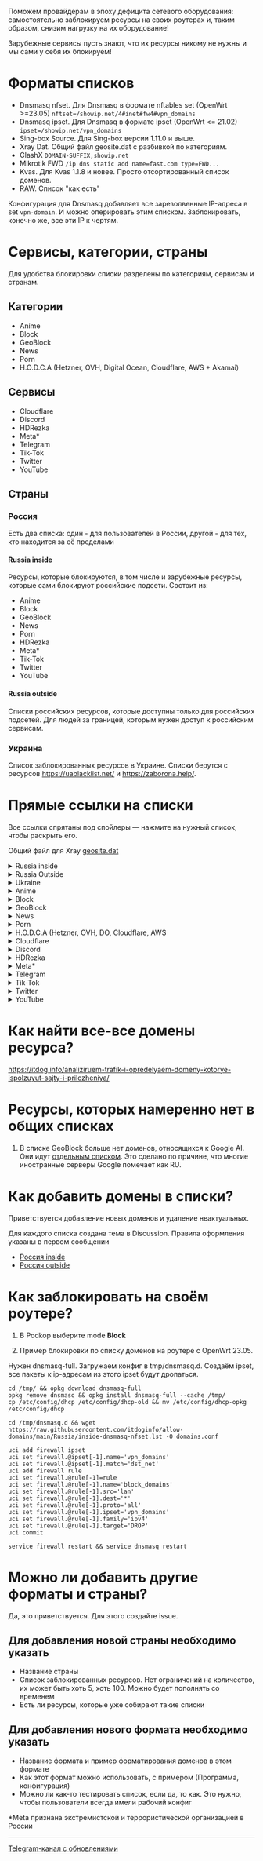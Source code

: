 Поможем провайдерам в эпоху дефицита сетевого оборудования: самостоятельно заблокируем ресурсы на своих роутерах и, таким образом, снизим нагрузку на их оборудование!

Зарубежные сервисы пусть знают, что их ресурсы никому не нужны и мы сами у себя их блокируем!

# Форматы списков
- Dnsmasq nfset. Для Dnsmasq в формате nftables set (OpenWrt >=23.05) `nftset=/showip.net/4#inet#fw4#vpn_domains`
- Dnsmasq ipset. Для Dnsmasq в формате ipset (OpenWrt <= 21.02) `ipset=/showip.net/vpn_domains` 
- Sing-box Source. Для Sing-box версии 1.11.0 и выше.
- Xray Dat. Общий файл geosite.dat с разбивкой по категориям.
- ClashX `DOMAIN-SUFFIX,showip.net`
- Mikrotik FWD `/ip dns static add name=fast.com type=FWD...`
- Kvas. Для Kvas 1.1.8 и новее. Просто отсортированный список доменов.
- RAW. Список "как есть"

Конфигурация для Dnsmasq добавляет все зарезолвенные IP-адреса в set `vpn-domain`. И можно оперировать этим списком. Заблокировать, конечно же, все эти IP к чертям.

# Сервисы, категории, страны
Для удобства блокировки списки разделены по категориям, сервисам и странам.

## Категории
- Anime
- Block
- GeoBlock
- News
- Porn
- H.O.D.C.A (Hetzner, OVH, Digital Ocean, Cloudflare, AWS + Akamai)

## Сервисы
- Cloudflare
- Discord
- HDRezka
- Meta* 
- Telegram
- Tik-Tok
- Twitter
- YouTube

## Страны
### Россия
Есть два списка: один - для пользователей в России, другой - для тех, кто находится за её пределами

#### Russia inside
Ресурсы, которые блокируются, в том числе и зарубежные ресурсы, которые сами блокируют российские подсети. Состоит из:
- Anime
- Block
- GeoBlock
- News
- Porn
- HDRezka
- Meta*
- Tik-Tok
- Twitter
- YouTube

#### Russia outside
Списки российских ресурсов, которые доступны только для российских подсетей. Для людей за границей, которым нужен доступ к российским сервисам.

### Украина
Список заблокированных ресурсов в Украине. Списки берутся с ресурсов https://uablacklist.net/ и https://zaborona.help/.

# Прямые ссылки на списки
Все ссылки спрятаны под спойлеры — нажмите на нужный список, чтобы раскрыть его.

Общий файл для Xray [geosite.dat](https://github.com/itdoginfo/allow-domains/releases/latest/download/geosite.dat)

<details>
  <summary>Russia inside</summary>

- [RAW](https://raw.githubusercontent.com/itdoginfo/allow-domains/main/Russia/inside-raw.lst)
- [Dnsmasq nfset](https://raw.githubusercontent.com/itdoginfo/allow-domains/main/Russia/inside-dnsmasq-nfset.lst)
- [Dnsmasq ipset](https://raw.githubusercontent.com/itdoginfo/allow-domains/main/Russia/inside-dnsmasq-ipset.lst)
- [ClashX](https://raw.githubusercontent.com/itdoginfo/allow-domains/main/Russia/inside-clashx.lst)
- [Kvas](https://raw.githubusercontent.com/itdoginfo/allow-domains/main/Russia/inside-kvas.lst)
- [Mikrotik](https://raw.githubusercontent.com/itdoginfo/allow-domains/refs/heads/main/Russia/inside-mikrotik-fwd.lst)
- [SRS](https://github.com/itdoginfo/allow-domains/releases/latest/download/russia_inside.srs)
- geosite:russia-inside

</details>

<details>
  <summary>Russia Outside</summary>

- [RAW](https://raw.githubusercontent.com/itdoginfo/allow-domains/main/Russia/outside-raw.lst)
- [Dnsmasq nfset](https://raw.githubusercontent.com/itdoginfo/allow-domains/main/Russia/outside-dnsmasq-nfset.lst)
- [Dnsmasq ipset](https://raw.githubusercontent.com/itdoginfo/allow-domains/main/Russia/outside-dnsmasq-ipset.lst)
- [ClashX](https://raw.githubusercontent.com/itdoginfo/allow-domains/main/Russia/outside-clashx.lst)
- [Kvas](https://raw.githubusercontent.com/itdoginfo/allow-domains/main/Russia/outside-kvas.lst)
- [Mikrotik](https://raw.githubusercontent.com/itdoginfo/allow-domains/refs/heads/main/Russia/outside-mikrotik-fwd.lst)
- [SRS](https://github.com/itdoginfo/allow-domains/releases/latest/download/russia_outside.srs)
- geosite:russia-outside

</details>

<details>
  <summary>Ukraine</summary>

- [Dnsmasq nfset](https://raw.githubusercontent.com/itdoginfo/allow-domains/main/Ukraine/inside-dnsmasq-nfset.lst)
- [Dnsmasq ipset](https://raw.githubusercontent.com/itdoginfo/allow-domains/main/Ukraine/inside-dnsmasq-ipset.lst)
- [ClashX](https://raw.githubusercontent.com/itdoginfo/allow-domains/main/Ukraine/inside-clashx.lst)
- [Kvas](https://raw.githubusercontent.com/itdoginfo/allow-domains/main/Ukraine/inside-kvas.lst)
- [Mikrotik](https://raw.githubusercontent.com/itdoginfo/allow-domains/refs/heads/main/Ukraine/inside-mikrotik-fwd.lst)
- [SRS](https://github.com/itdoginfo/allow-domains/releases/latest/download/ukraine_inside.srs)
- geosite:ukraine

</details>

<details>
  <summary>Anime</summary>

- [RAW](https://raw.githubusercontent.com/itdoginfo/allow-domains/refs/heads/main/Categories/anime.lst)
- [SRS](https://github.com/itdoginfo/allow-domains/releases/latest/download/anime.srs)
- geosite:russia-inside@anime

</details>

<details>
  <summary>Block</summary>

- [RAW](https://raw.githubusercontent.com/itdoginfo/allow-domains/refs/heads/main/Categories/block.lst)
- [SRS](https://github.com/itdoginfo/allow-domains/releases/latest/download/block.srs)
- geosite:russia-inside@block

</details>

<details>
  <summary>GeoBlock</summary>

- [RAW](https://raw.githubusercontent.com/itdoginfo/allow-domains/refs/heads/main/Categories/geoblock.lst)
- [SRS](https://github.com/itdoginfo/allow-domains/releases/latest/download/geoblock.srs)
- geosite:russia-inside@geoblock

</details>

<details>
  <summary>News</summary>

- [RAW](https://raw.githubusercontent.com/itdoginfo/allow-domains/refs/heads/main/Categories/news.lst)
- [SRS](https://github.com/itdoginfo/allow-domains/releases/latest/download/news.srs)
- geosite:russia-inside@news

</details>

<details>
  <summary>Porn</summary>

- [RAW](https://raw.githubusercontent.com/itdoginfo/allow-domains/refs/heads/main/Categories/porn.lst)
- [SRS](https://github.com/itdoginfo/allow-domains/releases/latest/download/porn.srs)
- geosite:russia-inside@porn

</details>

<details>
  <summary>H.O.D.C.A (Hetzner, OVH, DO, Cloudflare, AWS</summary>

- [RAW](https://raw.githubusercontent.com/itdoginfo/allow-domains/refs/heads/main/Categories/hodca.lst)
- [SRS](https://github.com/itdoginfo/allow-domains/releases/latest/download/hodca.srs)
- geosite:russia-inside@hodca

</details>

<details>
  <summary>Cloudflare</summary>

- [Subnets](https://raw.githubusercontent.com/itdoginfo/allow-domains/refs/heads/main/Subnets/IPv4/cloudflare.lst)
- [SRS](https://github.com/itdoginfo/allow-domains/releases/latest/download/cloudflare.srs)

</details>

<details>
  <summary>Discord</summary>

- [RAW](https://raw.githubusercontent.com/itdoginfo/allow-domains/refs/heads/main/Services/discord.lst)
- [Subnets](https://raw.githubusercontent.com/itdoginfo/allow-domains/refs/heads/main/Subnets/IPv4/discord.lst)
- [SRS](https://github.com/itdoginfo/allow-domains/releases/latest/download/discord.srs)

</details>

<details>
  <summary>HDRezka</summary>

- [RAW](https://raw.githubusercontent.com/itdoginfo/allow-domains/refs/heads/main/Services/hdrezka.lst)
- [SRS](https://github.com/itdoginfo/allow-domains/releases/latest/download/hdrezka.srs)
- geosite:russia-inside@hdrezka

</details>

<details>
  <summary>Meta*</summary>

- [RAW](https://raw.githubusercontent.com/itdoginfo/allow-domains/refs/heads/main/Services/meta.lst)
- [SRS](https://github.com/itdoginfo/allow-domains/releases/latest/download/meta.srs)
- [Subnets](https://raw.githubusercontent.com/itdoginfo/allow-domains/refs/heads/main/Subnets/IPv4/meta.lst)
- geosite:russia-inside@meta

</details>

<details>
  <summary>Telegram</summary>

- [RAW](https://raw.githubusercontent.com/itdoginfo/allow-domains/refs/heads/main/Services/telegram.lst)
- [SRS](https://github.com/itdoginfo/allow-domains/releases/latest/download/telegram.srs)
- [Subnets](https://raw.githubusercontent.com/itdoginfo/allow-domains/refs/heads/main/Subnets/IPv4/telegram.lst)

</details>

<details>
  <summary>Tik-Tok</summary>

- [RAW](https://raw.githubusercontent.com/itdoginfo/allow-domains/refs/heads/main/Services/tiktok.lst)
- [SRS](https://github.com/itdoginfo/allow-domains/releases/latest/download/tiktok.srs)
- geosite:russia-inside@tiktok

</details>

<details>
  <summary>Twitter</summary>

- [RAW](https://raw.githubusercontent.com/itdoginfo/allow-domains/refs/heads/main/Services/twitter.lst)
- [SRS](https://github.com/itdoginfo/allow-domains/releases/latest/download/twitter.srs)
- [Subnets](https://raw.githubusercontent.com/itdoginfo/allow-domains/refs/heads/main/Subnets/IPv4/twitter.lst)
- geosite:russia-inside@twitter

</details>

<details>
  <summary>YouTube</summary>

- [RAW](https://raw.githubusercontent.com/itdoginfo/allow-domains/refs/heads/main/Services/youtube.lst)
- [SRS](https://github.com/itdoginfo/allow-domains/releases/latest/download/youtube.srs)
- geosite:russia-inside@youtube

</details>

# Как найти все-все домены ресурса?
https://itdog.info/analiziruem-trafik-i-opredelyaem-domeny-kotorye-ispolzuyut-sajty-i-prilozheniya/

# Ресурсы, которых намеренно нет в общих списках

1. В списке GeoBlock больше нет доменов, относящихся к Google AI. Они идут [отдельным списком](https://github.com/itdoginfo/allow-domains/blob/main/Services/google_ai.lst). Это сделано по причине, что многие иностранные серверы Google помечает как RU. 

# Как добавить домены в списки?
Приветствуется добавление новых доменов и удаление неактуальных.

Для каждого списка создана тема в Discussion. Правила оформления указаны в первом сообщении
- [Россия inside](https://github.com/itdoginfo/allow-domains/discussions/75)
- [Россия outside](https://github.com/itdoginfo/allow-domains/discussions/2)

# Как заблокировать на своём роутере?
1. В Podkop выберите mode **Block**

2. Пример блокировки по списку доменов на роутере с OpenWrt 23.05.

Нужен dnsmasq-full. Загружаем конфиг в tmp/dnsmasq.d. Создаём ipset, все пакеты к ip-адресам из этого ipset будут дропаться.

```
cd /tmp/ && opkg download dnsmasq-full
opkg remove dnsmasq && opkg install dnsmasq-full --cache /tmp/
cp /etc/config/dhcp /etc/config/dhcp-old && mv /etc/config/dhcp-opkg /etc/config/dhcp

cd /tmp/dnsmasq.d && wget https://raw.githubusercontent.com/itdoginfo/allow-domains/main/Russia/inside-dnsmasq-nfset.lst -O domains.conf

uci add firewall ipset
uci set firewall.@ipset[-1].name='vpn_domains'
uci set firewall.@ipset[-1].match='dst_net'
uci add firewall rule
uci set firewall.@rule[-1]=rule
uci set firewall.@rule[-1].name='block_domains'
uci set firewall.@rule[-1].src='lan'
uci set firewall.@rule[-1].dest='*'
uci set firewall.@rule[-1].proto='all'
uci set firewall.@rule[-1].ipset='vpn_domains'
uci set firewall.@rule[-1].family='ipv4'
uci set firewall.@rule[-1].target='DROP'
uci commit

service firewall restart && service dnsmasq restart
```

# Можно ли добавить другие форматы и страны?
Да, это приветствуется. Для этого создайте issue.

## Для добавления новой страны необходимо указать
- Название страны
- Список заблокированных ресурсов. Нет ограничений на количество, их может быть хоть 5, хоть 100. Можно будет пополнять со временем
- Есть ли ресурсы, которые уже собирают такие списки

## Для добавления нового формата необходимо указать
- Название формата и пример форматирования доменов в этом формате
- Как этот формат можно использовать, с примером (Программа, конфигурация)
- Можно ли как-то тестировать список, если да, то как. Это нужно, чтобы пользователи всегда имели рабочий конфиг

*Meta признана экстремистской и террористической организацией в России

---

[Telegram-канал с обновлениями](https://t.me/itdoginfo)
